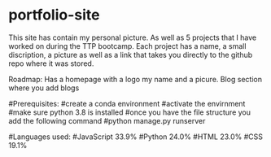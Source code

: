 # portfolio-site
This site has contain my personal picture. As well as 5 projects that I have worked on
during the TTP bootcamp. Each project has a name, a small discription, a picture as well as a link that takes you directly to the github repo where it was stored. 

Roadmap:
Has a homepage with a logo my name and a picure.
Blog section where you add blogs


#Prerequisites:
#create a conda environment
#activate the envirnment
#make sure python 3.8 is installed
#once you have the file structure you add the following command
#python manage.py runserver

#Languages used:
#JavaScript 33.9%
#Python 24.0%
#HTML 23.0%
#CSS 19.1%


